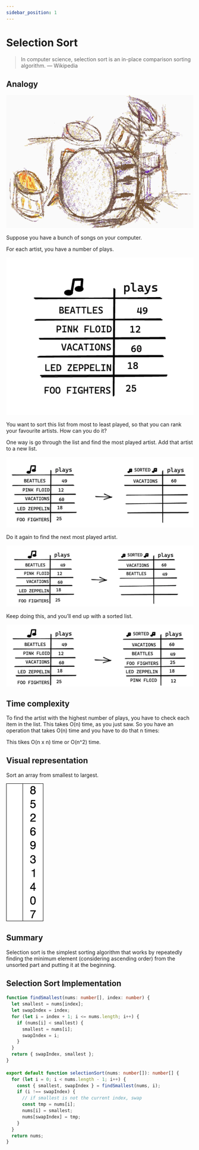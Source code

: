 ```yaml
---
sidebar_position: 1
---
```


# Selection Sort

> In computer science, selection sort is an in-place comparison sorting algorithm. — Wikipedia

## Analogy

![Drum Jazz kit](../../static/img/drums.webp)

Suppose you have a bunch of songs on your computer.

For each artist, you have a number of plays.

![Songs un-sorted](../../static/img/unsorted-songs.webp)

You want to sort this list from most to least played, so that you can rank your favourite artists. How can you do it?

One way is go through the list and find the most played artist. Add that artist to a new list.

![Left side: un-sorted list. Right side: sorted list with one song (most played artist).](../../static/img/unsorted-songs2.webp)

Do it again to find the next most played artist.

![Left side: un-sorted list. Right side: sorted list with two songs (most played artists).](../../static/img/unsorted-songs3.webp)

Keep doing this, and you’ll end up with a sorted list.

![Left side: un-sorted list. Right side: sorted list.](../../static/img/unsorted-songs4.webp)

## Time complexity

To find the artist with the highest number of plays, you have to check each item in the list. This takes O(n) time,
as you just saw. So you have an operation that takes O(n) time and you have to do that n times:

This tikes O(n x n) time or O(n^2) time.

## Visual representation

Sort an array from smallest to largest.

![Selection sort animation.](../../static/img/Selection-Sort-Animation.gif)

## Summary

Selection sort is the simplest sorting algorithm that works by repeatedly finding the minimum element (considering ascending order)
from the unsorted part and putting it at the beginning.

## Selection Sort Implementation

```ts
function findSmallest(nums: number[], index: number) {
  let smallest = nums[index];
  let swapIndex = index;
  for (let i = index + 1; i <= nums.length; i++) {
    if (nums[i] < smallest) {
      smallest = nums[i];
      swapIndex = i;
    }
  }
  return { swapIndex, smallest };
}

export default function selectionSort(nums: number[]): number[] {
  for (let i = 0; i < nums.length - 1; i++) {
    const { smallest, swapIndex } = findSmallest(nums, i);
    if (i !== swapIndex) {
      // if smallest is not the current index, swap
      const tmp = nums[i];
      nums[i] = smallest;
      nums[swapIndex] = tmp;
    }
  }
  return nums;
}
```

